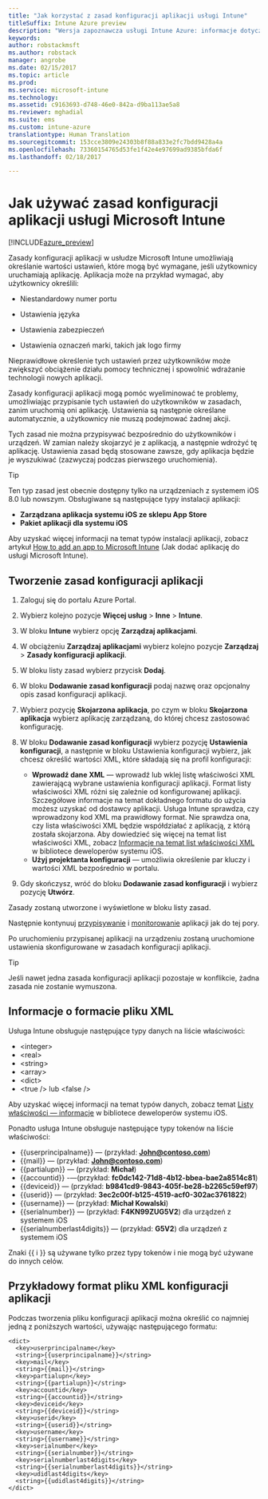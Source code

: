 ```yaml
---
title: "Jak korzystać z zasad konfiguracji aplikacji usługi Intune"
titleSuffix: Intune Azure preview
description: "Wersja zapoznawcza usługi Intune Azure: informacje dotyczące korzystania z zasad konfiguracji aplikacji w celu przekazywania danych konfiguracyjnych do aplikacji dla systemu iOS po jej uruchomieniu."
keywords: 
author: robstackmsft
ms.author: robstack
manager: angrobe
ms.date: 02/15/2017
ms.topic: article
ms.prod: 
ms.service: microsoft-intune
ms.technology: 
ms.assetid: c9163693-d748-46e0-842a-d9ba113ae5a8
ms.reviewer: mghadial
ms.suite: ems
ms.custom: intune-azure
translationtype: Human Translation
ms.sourcegitcommit: 153cce3809e24303b8f88a833e2fc7bdd9428a4a
ms.openlocfilehash: 73360154765d53fe1f42e4e97699ad9385bfda6f
ms.lasthandoff: 02/18/2017

---
```


# <a name="how-to-use-microsoft-intune-app-configuration-policies"></a>Jak używać zasad konfiguracji aplikacji usługi Microsoft Intune

[!INCLUDE[azure_preview](../includes/azure_preview.md)]

Zasady konfiguracji aplikacji w usłudze Microsoft Intune umożliwiają określanie wartości ustawień, które mogą być wymagane, jeśli użytkownicy uruchamiają aplikację. Aplikacja może na przykład wymagać, aby użytkownicy określili:

-   Niestandardowy numer portu

-   Ustawienia języka

-   Ustawienia zabezpieczeń

-   Ustawienia oznaczeń marki, takich jak logo firmy

Nieprawidłowe określenie tych ustawień przez użytkowników może zwiększyć obciążenie działu pomocy technicznej i spowolnić wdrażanie technologii nowych aplikacji.

Zasady konfiguracji aplikacji mogą pomóc wyeliminować te problemy, umożliwiając przypisanie tych ustawień do użytkowników w zasadach, zanim uruchomią oni aplikację. Ustawienia są następnie określane automatycznie, a użytkownicy nie muszą podejmować żadnej akcji.

Tych zasad nie można przypisywać bezpośrednio do użytkowników i urządzeń. W zamian należy skojarzyć je z aplikacją, a następnie wdrożyć tę aplikację. Ustawienia zasad będą stosowane zawsze, gdy aplikacja będzie je wyszukiwać (zazwyczaj podczas pierwszego uruchomienia).

> [!TIP]
> Ten typ zasad jest obecnie dostępny tylko na urządzeniach z systemem iOS 8.0 lub nowszym. Obsługiwane są następujące typy instalacji aplikacji:
>
> -   **Zarządzana aplikacja systemu iOS ze sklepu App Store**
> -   **Pakiet aplikacji dla systemu iOS**
>
> Aby uzyskać więcej informacji na temat typów instalacji aplikacji, zobacz artykuł [How to add an app to Microsoft Intune](/intune-azure/manage-apps/add-apps) (Jak dodać aplikację do usługi Microsoft Intune).

## <a name="create-an-app-configuration-policy"></a>Tworzenie zasad konfiguracji aplikacji

1. Zaloguj się do portalu Azure Portal.
2. Wybierz kolejno pozycje **Więcej usług** > **Inne** > **Intune**.
3. W bloku **Intune** wybierz opcję **Zarządzaj aplikacjami**.
1.  W obciążeniu **Zarządzaj aplikacjami** wybierz kolejno pozycje **Zarządzaj** > **Zasady konfiguracji aplikacji**.

2.  W bloku listy zasad wybierz przycisk **Dodaj**.

3.  W bloku **Dodawanie zasad konfiguracji** podaj nazwę oraz opcjonalny opis zasad konfiguracji aplikacji.
4.  Wybierz pozycję **Skojarzona aplikacja**, po czym w bloku **Skojarzona aplikacja** wybierz aplikację zarządzaną, do której chcesz zastosować konfigurację.
5.  W bloku **Dodawanie zasad konfiguracji** wybierz pozycję **Ustawienia konfiguracji**, a następnie w bloku Ustawienia konfiguracji wybierz, jak chcesz określić wartości XML, które składają się na profil konfiguracji:
    - **Wprowadź dane XML** — wprowadź lub wklej listę właściwości XML zawierającą wybrane ustawienia konfiguracji aplikacji. Format listy właściwości XML różni się zależnie od konfigurowanej aplikacji. Szczegółowe informacje na temat dokładnego formatu do użycia możesz uzyskać od dostawcy aplikacji.
    Usługa Intune sprawdza, czy wprowadzony kod XML ma prawidłowy format. Nie sprawdza ona, czy lista właściwości XML będzie współdziałać z aplikacją, z którą została skojarzona.
    Aby dowiedzieć się więcej na temat list właściwości XML, zobacz [Informacje na temat list właściwości XML](https://developer.apple.com/library/ios/documentation/Cocoa/Conceptual/PropertyLists/UnderstandXMLPlist/UnderstandXMLPlist.html) w bibliotece deweloperów systemu iOS.
    - **Użyj projektanta konfiguracji** — umożliwia określenie par kluczy i wartości XML bezpośrednio w portalu.
8. Gdy skończysz, wróć do bloku **Dodawanie zasad konfiguracji** i wybierz pozycję **Utwórz**.

Zasady zostaną utworzone i wyświetlone w bloku listy zasad.

Następnie kontynuuj [przypisywanie](deploy-apps.md) i [monitorowanie](monitor-apps.md) aplikacji jak do tej pory.

Po uruchomieniu przypisanej aplikacji na urządzeniu zostaną uruchomione ustawienia skonfigurowane w zasadach konfiguracji aplikacji.

> [!TIP]
> Jeśli nawet jedna zasada konfiguracji aplikacji pozostaje w konflikcie, żadna zasada nie zostanie wymuszona.

## <a name="information-about-the-xml-file-format"></a>Informacje o formacie pliku XML

Usługa Intune obsługuje następujące typy danych na liście właściwości:

- &lt;integer&gt;
- &lt;real&gt;
- &lt;string&gt;
- &lt;array&gt;
- &lt;dict&gt;
- &lt;true /&gt; lub &lt;false /&gt;

Aby uzyskać więcej informacji na temat typów danych, zobacz temat [Listy właściwości — informacje](https://developer.apple.com/library/ios/documentation/Cocoa/Conceptual/PropertyLists/AboutPropertyLists/AboutPropertyLists.html) w bibliotece deweloperów systemu iOS.

Ponadto usługa Intune obsługuje następujące typy tokenów na liście właściwości:
- \{\{userprincipalname\}\} — (przykład: **John@contoso.com**)
- \{\{mail\}\} — (przykład: **John@contoso.com**)
- \{\{partialupn\}\} — (przykład: **Michał**)
- \{\{accountid\}\} -—(przykład: **fc0dc142-71d8-4b12-bbea-bae2a8514c81**)
- \{\{deviceid\}\} — (przykład: **b9841cd9-9843-405f-be28-b2265c59ef97**)
- \{\{userid\}\} — (przykład: **3ec2c00f-b125-4519-acf0-302ac3761822**)
- \{\{username\}\} — (przykład: **Michał Kowalski**)
- \{\{serialnumber\}\} — (przykład: **F4KN99ZUG5V2**) dla urządzeń z systemem iOS
- \{\{serialnumberlast4digits\}\} — (przykład: **G5V2**) dla urządzeń z systemem iOS

Znaki \{\{ i \}\} są używane tylko przez typy tokenów i nie mogą być używane do innych celów.





## <a name="example-format-for-an-app-configuration-xml-file"></a>Przykładowy format pliku XML konfiguracji aplikacji

Podczas tworzenia pliku konfiguracji aplikacji można określić co najmniej jedną z poniższych wartości, używając następującego formatu:

```
<dict>
  <key>userprincipalname</key>
  <string>{{userprincipalname}}</string>
  <key>mail</key>
  <string>{{mail}}</string>
  <key>partialupn</key>
  <string>{{partialupn}}</string>
  <key>accountid</key>
  <string>{{accountid}}</string>
  <key>deviceid</key>
  <string>{{deviceid}}</string>
  <key>userid</key>
  <string>{{userid}}</string>
  <key>username</key>
  <string>{{username}}</string>
  <key>serialnumber</key>
  <string>{{serialnumber}}</string>
  <key>serialnumberlast4digits</key>
  <string>{{serialnumberlast4digits}}</string>
  <key>udidlast4digits</key>
  <string>{{udidlast4digits}}</string>
</dict>

```

